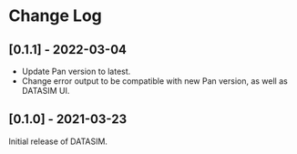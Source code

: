 # Change Log

## [0.1.1] - 2022-03-04
- Update Pan version to latest.
- Change error output to be compatible with new Pan version, as well as DATASIM UI.

## [0.1.0] - 2021-03-23
Initial release of DATASIM.
